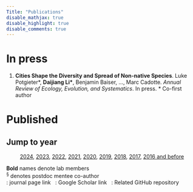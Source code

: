 ```yaml
---
Title: "Publications"
disable_mathjax: true
disable_highlight: true
disable_comments: true
---
```

<center>
<a target="_blank" href="https://scholar.google.com/citations?user=0I2wXJQAAAAJ&hl=en"><i class="ai ai-google-scholar ai-2x"></i></a> 
<a target="_blank" href="https://www.researchgate.net/profile/Daijiang_Li"><i class="ai ai-researchgate ai-2x"></i></a> 
<a target="_blank" href="https://publons.com/a/719613/"><i class="ai ai-publons ai-2x"></i></a>
</center>


# In press

<ol>

<li> <b>Cities Shape the Diversity and Spread of Non-native Species</b>. Luke Potgieter*, <b>Daijiang Li*</b>, Benjamin Baiser, ..., Marc Cadotte. <i>Annual Review of Ecology, Evolution, and Systematics</i>. In press. * Co-first author <a href="" target="_blank" title="Text through DOI"><i class="ai ai-doi"></i></a> </li> 
</ol>





# Published

## Jump to year

<div style="text-align: center;">

[2024](#2024), [2023](#2023), [2022](#2022), [2021](#2021), [2020](#2020), [2019](#2019), [2018](#2018), [2017](#2017), [2016 and before](#2016)

</div>

**Bold** names denote lab members  
<sup>§</sup> denotes postdoc mentee co-author  
<i class="ai ai-doi"></i>: journal page link &nbsp; <i class="ai ai-google-scholar"></i>: Google Scholar link &nbsp;  <i class="fab fa-github"></i>: Related GitHub repository  

